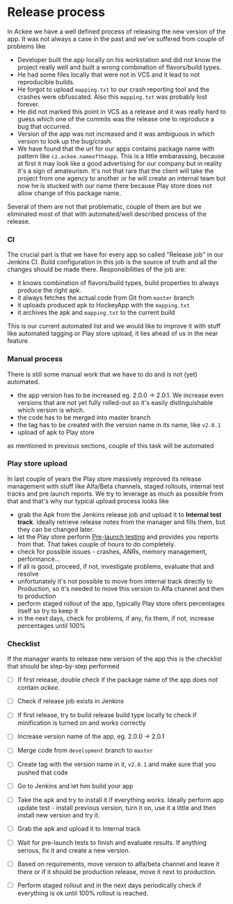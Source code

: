 # Release process
In Ackee we have a well defined process of releasing the new version of the app. It was not always a case in the past and we've suffered from couple of problems like
- Developer built the app locally on his workstation and did not know the project really well and built a wrong combination of flavors/build types. 
- He had some files locally that were not in VCS and it lead to not reproducible builds.
- He forgot to upload `mapping.txt` to our crash reporting tool and the crashes were obfuscated. Also this `mapping.txt` was probably lost forever.
- He did not marked this point in VCS as a release and it was really hard to guess which one of the commits was the release one to reproduce a bug that occurred.
- Version of the app was not increased and it was ambiguous in which version to look up the bug/crash. 
- We have found that the url for our apps contains package name with pattern like `cz.ackee.nameoftheapp`. This is a little embarassing, because at first it may look like a good advertising for our company but in reality it's a sign of amateurism. It's not that rare that the client will take the project from one agency to another or he will create an internal team but now he is stucked with our name there because Play store does not allow change of this package name.

Several of them are not that problematic, couple of them are but we eliminated most of that with automated/well described process of the release. 

### CI
The crucial part is that we have for every app so called "Release job" in our Jenkins CI. Build configuration in this job is the source of truth and all the changes should be made there. 
Responsibilities of the job are:
- it knows combination of flavors/build types, build properties to always produce the right apk.
- it always fetches the actual code from Git from `master` branch
- it uploads produced apk to HockeyApp with the `mapping.txt`
- it archives the apk and `mapping.txt` to the current build 

This is our current automated list and we would like to improve it with stuff like automated tagging or Play store upload, it lies ahead of us in the near feature.

### Manual process
There is still some manual work that we have to do and is not (yet) automated.

- the app version has to be increased eg. 2.0.0 -> 2.0.1. We increase even versions that are not yet fully rolled-out so it's easily distinguishable which version is which. 
- the code has to be merged into master branch 
- the tag has to be created with the version name in its name, like `v2.0.1`
- upload of apk to Play store

as mentioned in previous sections, couple of this task will be automated 

### Play store upload
In last couple of years the Play store massively improved its release management with stuff like Alfa/Beta channels, staged rollouts, internal test tracks and pre launch reports. We try to leverage as much as possible from that and that's why our typical upload process looks like
- grab the Apk from the Jenkins release job and upload it to **Internal test track**. Ideally retrieve release notes from the manager and fills them, but they can be changed later.
- let the Play store perform [Pre-launch testing](https://support.google.com/googleplay/android-developer/answer/7002270?hl=en) and provides you reports from that. That takes couple of hours to do completely.
- check for possible issues - crashes, ANRs, memory management, performance...
- if all is good, proceed, if not, investigate problems, evaluate that and resolve
- unfortunately it's not possible to move from internal track directly to Production, so it's needed to move this version to Alfa channel and then to production
- perform staged rollout of the app, typically Play store ofers percentages itself so try to keep it
- in the next days, check for problems, if any, fix them, if not, increase percentages until 100% 

### Checklist
If the manager wants to release new version of the app this is the checklist that should be step-by-step performed
- [ ] If first release, double check if the package name of the app does not contain *ackee*. 
- [ ] Check if release job exists in Jenkins 
- [ ] If first release, try to build release build type locally to check if minification is turned on and works correctly
- [ ] Increase version name of the app, eg. 2.0.0 -> 2.0.1
- [ ] Merge code from `development` branch to `master`
- [ ] Create tag with the version name in it, `v2.0.1` and make sure that you pushed that code
- [ ] Go to Jenkins and let him build your app
- [ ] Take the apk and try to install it if everything works. Ideally perform app update test - install previous version, turn it on, use it a little and then install new version and try it.
- [ ] Grab the apk and upload it to Internal track
- [ ] Wait for pre-launch tests to finish and evaluate results. If anything serious, fix it and create a new version.
- [ ] Based on requirements, move version to alfa/beta channel and leave it there or if it should be production release, move it next to production.
- [ ] Perform staged rollout and in the next days periodically check if everything is ok until 100% rollout is reached.

